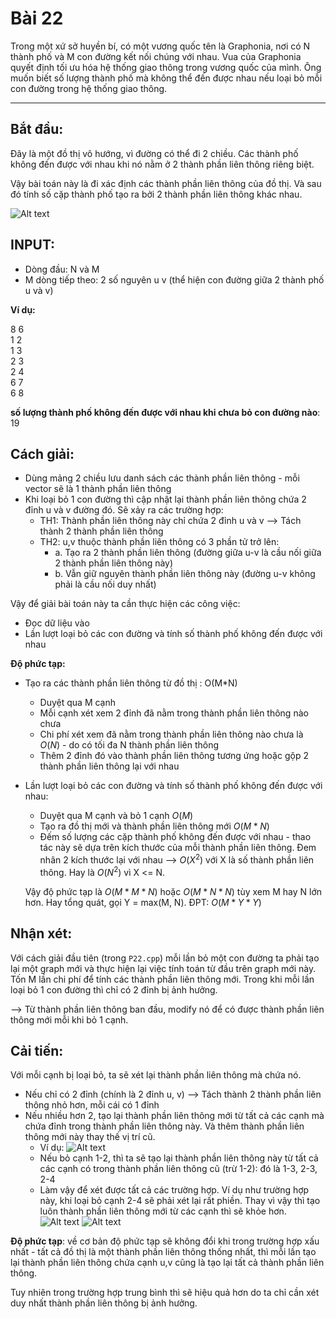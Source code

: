 # Bài 22

Trong một xứ sở huyền bí, có một vương quốc tên là Graphonia, nơi có N thành phố và M con đường kết nối chúng với nhau. Vua của Graphonia quyết định tối ưu hóa hệ thống giao thông trong vương quốc của mình. Ông muốn biết số lượng thành phố mà không thể đến được nhau nếu loại bỏ mỗi con đường trong hệ thống giao thông.

----------

## Bắt đầu:

Đây là một đồ thị vô hướng, vì đường có thể đi 2 chiều. Các thành phố không đến được với nhau khi nó nằm ở 2 thành phần liên thông riêng biệt.

Vậy bài toán này là đi xác định các thành phần liên thông của đồ thị. Và sau đó tính số cặp thành phố tạo ra bởi 2 thành phần liên thông khác nhau.

![Alt text](thanh_phan_lien_thong.png)

## INPUT:

- Dòng đầu: N và M
- M dòng tiếp theo: 2 số nguyên u v (thể hiện con đường giữa 2 thành phố u và v)

**Ví dụ:**

8 6  
1 2  
1 3  
2 3  
2 4  
6 7  
6 8

**số lượng thành phố không đến được với nhau khi chưa bỏ con đường nào**: 19

## Cách giải:

- Dùng mảng 2 chiều lưu danh sách các thành phần liên thông - mỗi vector sẽ là 1 thành phần liên thông
- Khi loại bỏ 1 con đường thì cập nhật lại thành phần liên thông chứa 2 đỉnh u và v đường đó. Sẽ xảy ra các trường hợp:
    + TH1: Thành phần liên thông này chỉ chứa 2 đỉnh u và v --> Tách thành 2 thành phần liên thông
    + TH2: u,v thuộc thành phần liên thông có 3 phần tử trở lên:
        - a. Tạo ra 2 thành phần liên thông (đường giữa u-v là cầu nối giữa 2 thành phần liên thông này)
        - b. Vẫn giữ nguyên thành phần liên thông này (đường u-v không phải là cầu nối duy nhất)

Vậy để giải bài toán này ta cần thực hiện các công việc:
- Đọc dữ liệu vào
- Lần lượt loại bỏ các con đường và tính số thành phố không đến được với nhau

**Độ phức tạp:**
- Tạo ra các thành phần liên thông từ đồ thị : O(M*N)
    + Duyệt qua M cạnh
    + Mỗi cạnh xét xem 2 đỉnh đã nằm trong thành phần liên thông nào chưa
    + Chi phí xét xem đã nằm trong thành phần liên thông nào chưa là $O(N)$ - do có tối đa N thành phần liên thông
    + Thêm 2 đỉnh đó vào thành phần liên thông tương ứng hoặc gộp 2 thành phần liên thông lại với nhau
- Lần lượt loại bỏ các con đường và tính số thành phố không đến được với nhau:
    + Duyệt qua M cạnh và bỏ 1 cạnh $O(M)$
    + Tạo ra đồ thị mới và thành phần liên thông mới $O(M*N)$
    + Đếm số lượng các cặp thành phố không đến được với nhau - thao tác này sẽ dựa trên kích thước của mỗi thành phần liên thông. Đem nhân 2 kích thước lại với nhau --> $O(X^2)$ với X là số thành phần liên thông. Hay là $O(N^2)$ vì X <= N.

    Vậy độ phức tạp là $O(M * M *N)$ hoặc $O(M * N * N)$ tùy xem M hay N lớn hơn.
    Hay tổng quát, gọi Y = max(M, N). ĐPT: $O(M * Y * Y)$

## Nhận xét:

Với cách giải đầu tiên (trong `P22.cpp`) mỗi lần bỏ một con đường ta phải tạo lại một graph mới và thực hiện lại việc tính toán từ đầu trên graph mới này. Tốn M lần chi phí để tính các thành phần liên thông mới. Trong khi mỗi lần loại bỏ 1 con đường thì chỉ có 2 đỉnh bị ảnh hưởng.

--> Từ thành phần liên thông ban đầu, modify nó để có được thành phần liên thông mới mỗi khi bỏ 1 cạnh.

## Cải tiến:

Với mỗi cạnh bị loại bỏ, ta sẽ xét lại thành phần liên thông mà chứa nó.
+ Nếu chỉ có 2 đỉnh (chính là 2 đỉnh u, v) --> Tách thành 2 thành phần liên thông nhỏ hơn, mỗi cái có 1 đỉnh
+ Nếu nhiều hơn 2, tạo lại thành phần liên thông mới từ tất cả các cạnh mà chứa đỉnh trong thành phần liên thông này. Và thêm thành phần liên thông mới này thay thế vị trí cũ.
    - Ví dụ:
    ![Alt text](tao_tplt_moi.png)
    - Nếu bỏ cạnh 1-2, thì ta sẽ tạo lại thành phần liên thông này từ tất cả các cạnh có trong thành phần liên thông cũ (trừ 1-2): đó là 1-3, 2-3, 2-4
    - Làm vậy để xét được tất cả các trường hợp. Ví dụ như trường hợp này, khi loại bỏ cạnh 2-4 sẽ phải xét lại rất phiền. Thay vì vậy thì tạo luôn thành phần liên thông mới từ các cạnh thì sẽ khỏe hơn.
    ![Alt text](th_phuc_tap.png)
    ![Alt text](th_phuc_tap_2.png)


**Độ phức tạp**: về cơ bản độ phức tạp sẽ không đổi khi trong trường hợp xấu nhất - tất cả đồ thị là một thành phần liên thông thống nhất, thì mỗi lần tạo lại thành phần liên thông chứa cạnh u,v cũng là tạo lại tất cả thành phần liên thông.

Tuy nhiên trong trường hợp trung bình thì sẽ hiệu quả hơn do ta chỉ cần xét duy nhất thành phần liên thông bị ảnh hưởng.